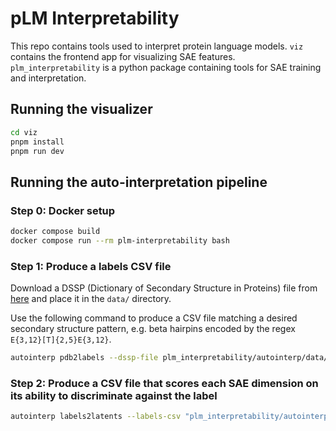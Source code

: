# pLM Interpretability

This repo contains tools used to interpret protein language models. `viz` contains the frontend app for visualizing SAE features. `plm_interpretability` is a python package containing tools for SAE training and interpretation.

## Running the visualizer

```bash
cd viz
pnpm install
pnpm run dev
```

## Running the auto-interpretation pipeline

### Step 0: Docker setup

```bash
docker compose build
docker compose run --rm plm-interpretability bash
```

### Step 1: Produce a labels CSV file

Download a DSSP (Dictionary of Secondary Structure in Proteins) file from [here](https://cdn.rcsb.org/etl/kabschSander/ss.txt.gz) and place it in the `data/` directory.

Use the following command to produce a CSV file matching a desired secondary structure pattern, e.g. beta hairpins encoded
by the regex `E{3,12}[T]{2,5}E{3,12}`.

```bash
autointerp pdb2labels --dssp-file plm_interpretability/autointerp/data/ss.txt --ss-patterns "E{3,12}[T]{2,5}E{3,12}" --out-path "plm_interpretability/autointerp/results/labels/E{3,12}[T]{2,5}E{3,12}_labels.csv"
```

### Step 2: Produce a CSV file that scores each SAE dimension on its ability to discriminate against the label

```bash
autointerp labels2latents --labels-csv "plm_interpretability/autointerp/results/labels/E{3,12}[T]{2,5}E{3,12}_labels.csv" --sae-checkpoint plm_interpretability/checkpoints/l24_plm1280_sae4096_k128_211k.pt --plm-dim 1280 --plm-layer 24 --sae-dim 4096 --out-path "plm_interpretability/autointerp/results/l24_plm1280_sae4096_k128_211k/E{3,12}[T]{2,5}E{3,12}_mapping.csv"
```
